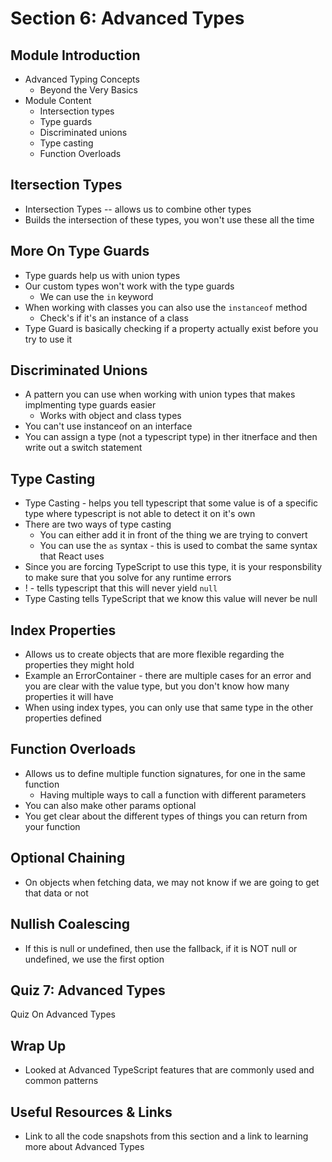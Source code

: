 # Section 6: Advanced Types

## Module Introduction
- Advanced Typing Concepts 
  - Beyond the Very Basics 
- Module Content 
  - Intersection types 
  - Type guards 
  - Discriminated unions 
  - Type casting 
  - Function Overloads 

## Itersection Types
- Intersection Types -- allows us to combine other types 
- Builds the intersection of these types, you won't use these all the time 

## More On Type Guards
- Type guards help us with union types 
- Our custom types won't work with the type guards 
  - We can use the `in` keyword 
- When working with classes you can also use the `instanceof` method 
  - Check's if it's an instance of a class
- Type Guard is basically checking if a property actually exist before you try to use it 

## Discriminated Unions
- A pattern you can use when working with union types that makes implmenting type guards easier 
  - Works with object and class types 
- You can't use instanceof on an interface 
- You can assign a type (not a typescript type) in ther itnerface and then write out a switch statement

## Type Casting
- Type Casting - helps you tell typescript that some value is of a specific type where typescript is not able to detect it on it's own 
- There are two ways of type casting 
  - You can either add it in front of the thing we are trying to convert 
  - You can use the `as` syntax - this is used to combat the same syntax that React uses 
- Since you are forcing TypeScript to use this type, it is your responsbility to make sure that you solve for any runtime errors 
- ! - tells typescript that this will never yield `null`
- Type Casting tells TypeScript that we know this value will never be null 

## Index Properties
- Allows us to create objects that are more flexible regarding the properties they might hold 
- Example an ErrorContainer - there are multiple cases for an error and you are clear with the value type, but you don't know how many properties it will have 
- When using index types, you can only use that same type in the other properties defined 

## Function Overloads
- Allows us to define multiple function signatures, for one in the same function 
  - Having multiple ways to call a function with different parameters
- You can also make other params optional 
- You get clear about the different types of things you can return from your function 

## Optional Chaining
- On objects when fetching data, we may not know if we are going to get that data or not 

## Nullish Coalescing
- If this is null or undefined, then use the fallback, if it is NOT null or undefined, we use the first option 

## Quiz 7: Advanced Types
Quiz On Advanced Types 

## Wrap Up
- Looked at Advanced TypeScript features that are commonly used and common patterns 

## Useful Resources & Links
- Link to all the code snapshots from this section and a link to learning more about Advanced Types